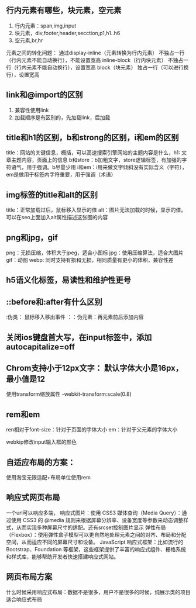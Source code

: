 ## 行内元素有哪些，块元素，空元素
1. 行内元素：span,img,input
2. 块元素，div,footer,header,secction,p1,h1..h6
3. 空元素,br,hr

元素之间的转化问题：
通过display-inline（元素转换为行内元素）     不独占一行（行内元素不能自动换行），不能设置宽高
inline-block（行内块元素）                  不独占一行（行内元素不能自动换行），设置宽高
block（块元素）                              独占一行（可以进行换行），设置宽高

## link和@import的区别
1. 兼容性使用link
2. 加载顺序是有区别的，先加载link，后加载

## title和h1的区别，b和strong的区别，i和em的区别
title：网站的关键信息，概括，可以高速搜索引擎网站的主题内容是什么，h1: 文章主题内容，页面上的信息
b和store：b加粗文字，store逻辑标签，有加强的字符语气，用于强调。b尽量少用
i和em：i用来做文字倾斜没有实际含义（字符），em是做用于标签内字符重要，用于强调（术语）

## img标签的title和alt的区别
title：正常加载过后，鼠标移入显示的值
alt：图片无法加载的时候，显示的值。可以在seo上面加入alt属性描述这张图的内容

## png和jpg，gif
png：无损压缩，体积大于jpeg，适合小图标         jpg：使用压缩算法，适合大图片        gif：动图            webp: 同时支持有损和无损，相同质量有更小的体积，兼容性差

## h5语义化标签，易读性和维护性更号

## ::before和:after有什么区别
:伪类： 鼠标移入移出事件
：：伪元素：再元素前后添加内容

## 关闭ios键盘首大写，在input标签中，添加autocapitalize=off

## Chrom支持小于12px文字： 默认字体大小是16px，最小值是12
使用transform缩放属性     -webkit-transform:scale(0.8)

## rem和em
ren相对于font-size：针对于页面的字体大小
em：针对于父元素的字体大小

webkip修改input输入框的颜色

## 自适应布局的方案：
使用淘宝无限适配+布局单位使用rem

## 响应式网页布局
一个url可以响应多端，
响应式图片：使用 CSS3 媒体查询（Media Query）：通过使用 CSS3 的 @media 规则来根据屏幕分辨率、设备宽度等参数来动态调整样式，从而实现多种屏幕尺寸的适配。还有srcset控制图片显示
弹性布局（Flexbox）：使用弹性盒子模型可以更自然地处理元素之间的对齐、布局和分配空间，从而适应不同的屏幕尺寸和设备。
JavaScript 响应式框架：比如流行的 Bootstrap、Foundation 等框架，这些框架提供了丰富的响应式组件、栅格系统和样式库，能够帮助开发者快速搭建响应式网站。

## 网页布局方案
什么时候采用响应式布局：数据不是很多，用户不是很多的时候，纯展示类的项目适合响应式布局




